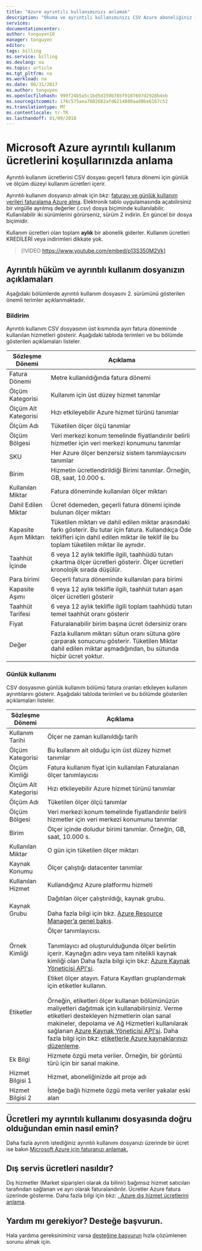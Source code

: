 ```yaml
---
title: "Azure ayrıntılı kullanımınızı anlamak"
description: "Okuma ve ayrıntılı kullanımınızı CSV Azure aboneliğiniz için bölümlerini anlama hakkında bilgi edinin"
services: 
documentationcenter: 
author: tonguyen10
manager: tonguyen
editor: 
tags: billing
ms.service: billing
ms.devlang: na
ms.topic: article
ms.tgt_pltfrm: na
ms.workload: na
ms.date: 08/31/2017
ms.author: tonguyen
ms.openlocfilehash: 999f24b5a5c1bd5d259b785f9107697d2928b4eb
ms.sourcegitcommit: 176c575aea7602682afd6214880aad0be6167c52
ms.translationtype: MT
ms.contentlocale: tr-TR
ms.lasthandoff: 01/09/2018
---
```

# <a name="understand-terms-on-your-microsoft-azure-detailed-usage-charges"></a>Microsoft Azure ayrıntılı kullanım ücretlerini koşullarınızda anlama 

Ayrıntılı kullanım ücretlerini CSV dosyası geçerli fatura dönemi için günlük ve ölçüm düzeyi kullanım ücretleri içerir. 

Ayrıntılı kullanım dosyanızı almak için bkz: [faturayı ve günlük kullanım verileri faturalama Azure alma](billing-download-azure-invoice-daily-usage-date.md).
Elektronik tablo uygulamasında açabilirsiniz bir virgülle ayrılmış değerler (.csv) dosya biçiminde kullanılabilir. Kullanılabilir iki sürümlerini görürseniz, sürüm 2 indirin. En güncel bir dosya biçimidir.

Kullanım ücretleri olan toplam **aylık** bir abonelik giderler. Kullanım ücretleri KREDİLERİ veya indirimleri dikkate yok.

>[!VIDEO https://www.youtube.com/embed/p13S350M2Vk]

## <a name="detailed-terms-and-descriptions-of-your-detailed-usage-file"></a>Ayrıntılı hüküm ve ayrıntılı kullanım dosyanızın açıklamaları

Aşağıdaki bölümlerde ayrıntılı kullanım dosyasını 2. sürümünü gösterilen önemli terimler açıklanmaktadır.

### <a name="statement"></a>Bildirim

Ayrıntılı kullanım CSV dosyasının üst kısmında ayın fatura döneminde kullanılan hizmetleri gösterir. Aşağıdaki tabloda terimleri ve bu bölümde gösterilen açıklamaları listeler.

| Sözleşme Dönemi | Açıklama |
| --- | --- |
|Fatura Dönemi |Metre kullanıldığında fatura dönemi |
|Ölçüm Kategorisi |Kullanım için üst düzey hizmet tanımlar |
|Ölçüm Alt Kategorisi |Hızı etkileyebilir Azure hizmet türünü tanımlar |
|Ölçüm Adı |Tüketilen ölçer ölçü tanımlar |
|Ölçüm Bölgesi |Veri merkezi konum temelinde fiyatlandırılır belirli hizmetler için veri merkezi konumunu tanımlar |
|SKU |Her Azure ölçer benzersiz sistem tanımlayıcısını tanımlar |
|Birim |Hizmetin ücretlendirildiği Birimi tanımlar. Örneğin, GB, saat, 10.000 s. |
|Kullanılan Miktar |Fatura döneminde kullanılan ölçer miktarı |
|Dahil Edilen Miktar |Ücret ödemeden, geçerli fatura dönemi içinde bulunan ölçer miktarı |
|Kapasite Aşım Miktarı |Tüketilen miktarı ve dahil edilen miktar arasındaki farkı gösterir. Bu tutar için fatura. Kullandıkça Öde teklifleri için dahil edilen miktar ile teklif ile bu toplam tüketilen miktar ile aynıdır. |
|Taahhüt İçinde |6 veya 12 aylık teklifle ilgili, taahhüdü tutarı çıkartma ölçer ücretleri gösterir. Ölçer ücretleri kronolojik sırada düşülür. |
|Para birimi |Geçerli fatura döneminde kullanılan para birimi |
|Kapasite Aşımı |6 veya 12 aylık teklifle ilgili, taahhüt tutarı aşan ölçer ücretleri gösterir |
|Taahhüt Tarifesi |6 veya 12 aylık teklifle ilgili toplam taahhüdü tutarı temel taahhüt oranı gösterir |
|Fiyat |Faturalanabilir birim başına ücret ödersiniz oranı |
|Değer |Fazla kullanım miktarı sütun oranı sütuna göre çarparak sonucunu gösterir. Tüketilen Miktar dahil edilen miktar aşmadığından, bu sütunda hiçbir ücret yoktur. |

### <a name="daily-usage"></a>Günlük kullanımı

CSV dosyasının günlük kullanım bölümü fatura oranları etkileyen kullanım ayrıntılarını gösterir. Aşağıdaki tabloda terimleri ve bu bölümde gösterilen açıklamaları listeler.

| Sözleşme Dönemi | Açıklama |
| --- | --- |
|Kullanım Tarihi |Ölçer ne zaman kullanıldığı tarih |
|Ölçüm Kategorisi |Bu kullanım ait olduğu için üst düzey hizmet tanımlar |
|Ölçüm Kimliği |Fatura kullanım fiyat için kullanılan Faturalanan ölçer tanımlayıcısı |
|Ölçüm Alt Kategorisi |Hızı etkileyebilir Azure hizmet türünü tanımlar |
|Ölçüm Adı |Tüketilen ölçer ölçü tanımlar |
|Ölçüm Bölgesi |Veri merkezi konum temelinde fiyatlandırılır belirli hizmetler için veri merkezi konumunu tanımlar |
|Birim |Ölçer içinde doludur birimi tanımlar. Örneğin, GB, saat, 10.000 s. |
|Kullanılan Miktar |O gün için tüketilen ölçer miktarı |
|Kaynak Konumu |Ölçer çalıştığı datacenter tanımlar |
|Kullanılan Hizmet |Kullandığınız Azure platformu hizmeti |
|Kaynak Grubu |Dağıtılan ölçer çalıştırıldığı, kaynak grubu. <br/><br/>Daha fazla bilgi için bkz. [Azure Resource Manager’a genel bakış](https://docs.microsoft.com/azure/azure-resource-manager/resource-group-overview). |
|Örnek Kimliği | Ölçer tanımlayıcısı. <br/><br/> Tanımlayıcı ad oluşturulduğunda ölçer belirtin içerir. Kaynağın adını veya tam nitelikli kaynak kimliği olan Daha fazla bilgi için bkz: [Azure Kaynak Yöneticisi API'si](https://docs.microsoft.com/rest/api/resources/resources). |
|Etiketler | Etiket ölçer atayın. Fatura Kayıtları gruplandırmak için etiketler kullanın.<br/><br/>Örneğin, etiketleri ölçer kullanan bölümünüzün maliyetleri dağıtmak için kullanabilirsiniz. Verme etiketleri destekleyen hizmetlerin olan sanal makineler, depolama ve Ağ Hizmetleri kullanılarak sağlanan [Azure Kaynak Yöneticisi API'si](https://docs.microsoft.com/rest/api/resources/resources). Daha fazla bilgi için bkz: [etiketlerle Azure kaynaklarınızı düzenleme](http://azure.microsoft.com/updates/organize-your-azure-resources-with-tags/). |
|Ek Bilgi |Hizmete özgü meta veriler. Örneğin, bir görüntü türü için bir sanal makine. |
|Hizmet Bilgisi 1 |Hizmet, aboneliğinizde ait proje adı |
|Hizmet Bilgisi 2 |İsteğe bağlı hizmete özgü meta veriler yakalar eski alan |

## <a name="how-do-i-make-sure-that-the-charges-in-my-detailed-usage-file-are-correct"></a>Ücretleri my ayrıntılı kullanımı dosyasında doğru olduğundan emin nasıl emin?
Daha fazla ayrıntı istediğiniz ayrıntılı kullanımı dosyanızı üzerinde bir ücret ise bakın [Microsoft Azure için faturanızı anlamak.](./billing-understand-your-bill.md)

## <a name="external"></a>Dış servis ücretleri nasıldır?
Dış hizmetler (Market siparişleri olarak da bilinir) bağımsız hizmet satıcıları tarafından sağlanan ve ayrı olarak faturalandırılır. Ücretler Azure fatura üzerinde gösterme. Daha fazla bilgi için bkz: [, Azure dış hizmet ücretlerini anlama](billing-understand-your-azure-marketplace-charges.md).

## <a name="need-help-contact-support"></a>Yardım mı gerekiyor? Desteğe başvurun.
Hala yardıma gereksiniminiz varsa [desteğine başvurun](https://portal.azure.com/?) hızla çözümlenen sorunu almak için.
